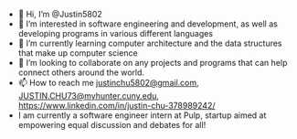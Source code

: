 - 👋 Hi, I’m @Justin5802
- 👀 I’m interested in software engineering and development, as well as developing programs in various different languages
- 🌱 I’m currently learning computer architecture and the data structures that make up computer science
- 💞️ I’m looking to collaborate on any projects and programs that can help connect others around the world.
- 📫 How to reach me justinchu5802@gmail.com, JUSTIN.CHU73@myhunter.cuny.edu, https://www.linkedin.com/in/justin-chu-378989242/
- I am currently a software engineer intern at Pulp, startup aimed at empowering equal discussion and debates for all!

<!---
Justin5802/Justin5802 is a ✨ special ✨ repository because its `README.md` (this file) appears on your GitHub profile.
You can click the Preview link to take a look at your changes.
--->

